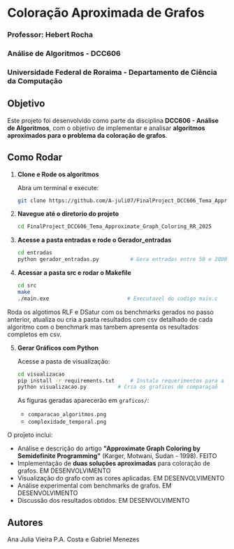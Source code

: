 # Coloração Aproximada de Grafos

### Professor: Hebert Rocha  
### Análise de Algoritmos - DCC606
### Universidade Federal de Roraima - Departamento de Ciência da Computação  

## Objetivo

Este projeto foi desenvolvido como parte da disciplina **DCC606 - Análise de Algoritmos**, com o objetivo de implementar e analisar **algoritmos aproximados para o problema da coloração de grafos**.

## Como Rodar

1. **Clone e Rode os algoritmos**

   Abra um terminal e execute:

   ```bash
   git clone https://github.com/A-juli07/FinalProject_DCC606_Tema_Approximate_Graph_Coloring_RR_2025.git
   ```

2. **Navegue até o diretorio do projeto**

   ```bash
   cd FinalProject_DCC606_Tema_Approximate_Graph_Coloring_RR_2025
   ```
   
3. **Acesse a pasta entradas e rode o Gerador_entradas**

   ```bash
   cd entradas
   python gerador_entradas.py          # Gera entradas entre 50 e 2000
   ```

4. **Acessar a pasta src e rodar o Makefile**

   ```bash
   cd src
   make     
   ./main.exe                         # Executavel do codigo main.c       
   ```

  Roda os algotimos RLF e DSatur com os benchmarks gerados no passo anterior, atualiza ou cria a pasta resultados com csv detalhado de cada algoritmo com o benchmark mas tambem apresenta os resultados completos em csv. 
     
5. **Gerar Gráficos com Python**

   Acesse a pasta de visualização:

   ```bash
   cd visualizacao
   pip install -r requirements.txt     # Instala requerimentos para a codigo
   python visualizacao.py          # Cria os graficos de comparaçaõ
   ```

   As figuras geradas aparecerão em `graficos/`:

   * `comparacao_algoritmos.png`
   * `complexidade_temporal.png`

O projeto inclui:
- Análise e descrição do artigo **"Approximate Graph Coloring by Semidefinite Programming"** (Karger, Motwani, Sudan - 1998). FEITO
- Implementação de **duas soluções aproximadas** para coloração de grafos. EM DESENVOLVIMENTO
- Visualização do grafo com as cores aplicadas. EM DESENVOLVIMENTO
- Análise experimental com benchmarks de grafos. EM DESENVOLVIMENTO
- Discussão dos resultados obtidos. EM DESENVOLVIMENTO

## Autores

Ana Julia Vieira P.A. Costa e
Gabriel Menezes
